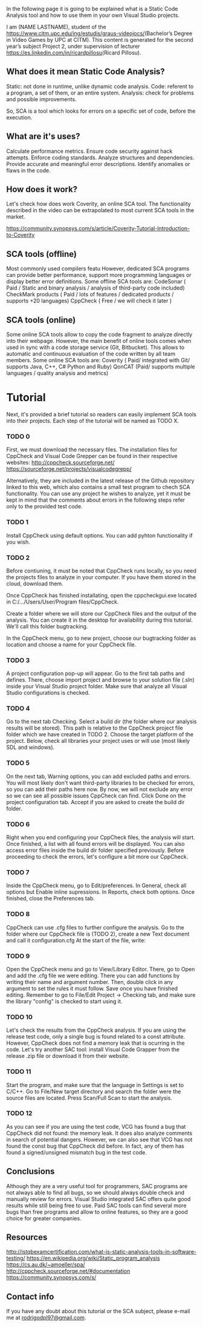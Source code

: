In the following page it is going to be explained what is a Static Code Analysis tool and how to use them in your own Visual Studio projects.

I am <link to your linkedIn>(NAME LASTNAME), student of the <https://www.citm.upc.edu/ing/estudis/graus-videojocs/>(Bachelor’s Degree in Video Games by UPC at CITM). This content is generated for the second year’s subject Project 2, under supervision of lecturer <https://es.linkedin.com/in/ricardpillosu>(Ricard Pillosu).

## What does it mean Static Code Analysis?

Static: not done in runtime, unlike dynamic code analysis.
Code: referent to a program, a set of them, or an entire system.
Analysis: check for problems and possible improvements.

So, SCA is a tool which looks for errors on a specific set of code, before the execution.

## What are it's uses?

Calculate performance metrics.
Ensure code security against hack attempts.
Enforce coding standards.
Analyze structures and dependencies.
Provide accurate and meaningful error descriptions.
Identify anomalies or flaws in the code.

## How does it work?

Let's check how does work Coverity, an online SCA tool. The functionality described in the video can be extrapolated to most current SCA tools in the market.

https://community.synopsys.com/s/article/Coverity-Tutorial-Introduction-to-Coverity

## SCA tools (offline)

Most commonly used compilers featu
However, dedicated SCA programs can provide better performance, support more programming languages or display better error definitions.
Some offline SCA tools are:
CodeSonar ( Paid / Static and binary analysis / analysis of third-party code included)
CheckMark products ( Paid / lots of features / dedicated products / supports +20 languages)
CppCheck ( Free / we will check it later )

## SCA tools (online)

Some online SCA tools allow to copy the code fragment to analyze directly into their webpage.
However, the main benefit of online tools comes when used in sync with a code storage service (Git, Bitbucket).
This allows to automatic and continuous evaluation of the code written by all team members.
Some online SCA tools are:
Coverity ( Paid/ integrated with Git/ supports Java, C++, C# Python and Ruby)
QonCAT (Paid/ supports multiple languages / quality analysis and metrics)

# Tutorial

Next, it's provided a brief tutorial so readers can easily implement SCA tools into their projects.
Each step of the tutorial will be named as TODO X.

### TODO 0

First, we must download the necessary files. The installation files for CppCheck and Visual Code Grepper can be found in their respective websites:
http://cppcheck.sourceforge.net/
https://sourceforge.net/projects/visualcodegrepp/

Alternatively, they are included in the latest release of the Github repository linked to this web, which also contains a small test program to chech SCA functionality. You can use any project he wishes to analyze, yet it must be kept in mind that the comments about errors in the following steps refer only to the provided test code.

### TODO 1

Install CppCheck using default options. You can add pyhton functionality if you wish.

### TODO 2

Before contiuning, it must be noted that CppCheck runs locally, so you need the projects files to analyze in your computer. If you have them stored in the cloud, download them.

Once CppCheck has finished installating, open the cppcheckgui.exe located in C:/.../Users/User/Program files/CppCheck.

Create a folder where we will store our CppCheck files and the output of the analysis. You can create it in the desktop for availability during this tutorial. We'll call this folder bugtracking.

In the CppCheck menu, go to new project, choose our bugtracking folder as location and choose a name for your CppCheck file.

### TODO 3

A project configuration pop-up will appear.
Go to the first tab paths and defines.
There, choose import project and browse to your solution file (.sln) inside your Visual Studio project folder.
Make sure that analyze all Visual Studio configurations is checked.

### TODO 4

Go to the next tab Checking.
Select a build dir (the folder where our analysis results will be stored). This path is relative to the CppCheck project file folder which we have created in TODO 2.
Choose the target platform of the project.
Below, check all libraries your project uses or will use (most likely SDL and windows).

### TODO 5

On the next tab, Warning options, you can add excluded paths and errors.
You will most likely don't want third-party libraries to be checked for errors, so you can add their paths here now.
By now, we will not exclude any error so we can see all possible issues CppCheck can find.
Click Done on the project configuration tab. Accept if you are asked to create the build dir folder.

### TODO 6

Right when you end configuring your CppCheck files, the analysis will start.
Once finished, a list with all found errors will be displayed.
You can also access error files inside the build dir folder specified previously.
Before proceeding to check the errors, let's configure a bit more our CppCheck.

### TODO 7

Inside the CppCheck menu, go to Edit/preferences.
In General, check all options but Enable inline supressions.
In Reports, check both options.
Once finished, close the Preferences tab.

### TODO 8

CppCheck can use .cfg files to further configure the analysis.
Go to the folder where our CppCheck file is (TODO 2), create a new Text document and call it configuration.cfg
At the start of the file, write: <?xml version="1.0"?>

### TODO 9 

Open the CppCheck menu and go to View/Library Editor. There, go to Open and add the .cfg file we were editing.
There you can add functions by writing their name and argument number.
Then, double click in any argument to set the rules it must follow. Save once you have finished editing.
Remember to go to File/Edit Project -> Checking tab, and make sure the library "config" is checked to start using it.

### TODO 10

Let's check the results from the CppCheck analysis. If you are using the release test code, only a single bug is found related to a const attribute.
However, CppCheck does not find a memory leak that is ocurring in the code.
Let's try another SAC tool: install Visual Code Grapper from the release .zip file or download it from their website.

### TODO 11

Start the program, and make sure that the language in Settings is set to C/C++.
Go to File/New target directory and search the folder were the source files are located.
Press Scan/Full Scan to start the analysis.

### TODO 12

As you can see if you are using the test code, VCG has found a bug that CppCheck did not found: the memory leak.
It does also analyze comments in search of potential dangers.
However, we can also see that VCG has not found the const bug that CppCheck did before.
In fact, any of them has found a signed/unsigned mismatch bug in the test code.

## Conclusions 

Although they are a very useful tool for programmers, SAC programs are not always able to find all bugs, so we should always double check and manually review for errors.
Visual Studio integrated SAC offers quite good results while still being free to use.
Paid SAC tools can find several more bugs than free programs and allow to online features, so they are a good choice for greater companies.

## Resources

http://istqbexamcertification.com/what-is-static-analysis-tools-in-software-testing/
https://en.wikipedia.org/wiki/Static_program_analysis
https://cs.au.dk/~amoeller/spa/
http://cppcheck.sourceforge.net/#documentation
https://community.synopsys.com/s/

## Contact info

If you have any doubt about this tutorial or the SCA subject, please e-mail me at rodrigodpl97@gmail.com.

